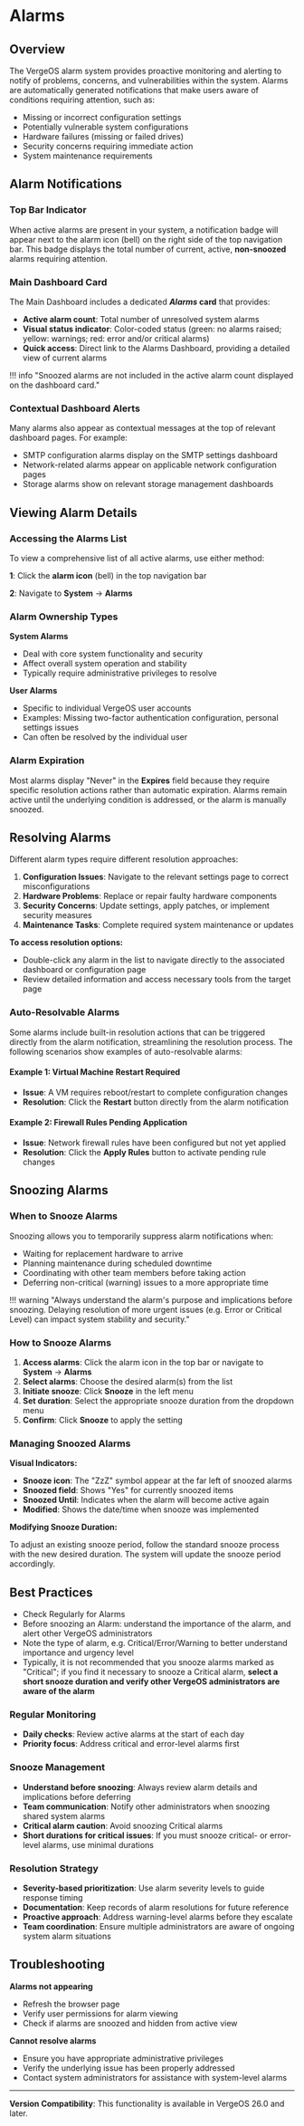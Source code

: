 # Alarms

## Overview

The VergeOS alarm system provides proactive monitoring and alerting to notify of problems, concerns, and vulnerabilities within the system. Alarms are automatically generated notifications that make users aware of conditions requiring attention, such as:

- Missing or incorrect configuration settings
- Potentially vulnerable system configurations
- Hardware failures (missing or failed drives)
- Security concerns requiring immediate action
- System maintenance requirements

## Alarm Notifications

### Top Bar Indicator

When active alarms are present in your system, a notification badge will appear next to the alarm icon <i class="bi bi-bell"></i> (bell) on the right side of the top navigation bar. This badge displays the total number of current, active, **non-snoozed** alarms requiring attention.

### Main Dashboard Card

The Main Dashboard includes a dedicated ***Alarms* card** that provides:  

* **Active alarm count**: Total number of unresolved system alarms
* **Visual status indicator**: Color-coded status (green: no alarms raised; yellow: warnings; red: error and/or critical alarms) 
* **Quick access**: Direct link to the Alarms Dashboard, providing a detailed view of current alarms

!!! info "Snoozed alarms are not included in the active alarm count displayed on the dashboard card."

### Contextual Dashboard Alerts

Many alarms also appear as contextual messages at the top of relevant dashboard pages. For example:  

* SMTP configuration alarms display on the SMTP settings dashboard
* Network-related alarms appear on applicable network configuration pages
* Storage alarms show on relevant storage management dashboards

## Viewing Alarm Details

### Accessing the Alarms List

To view a comprehensive list of all active alarms, use either method:

**1**: Click the **alarm icon** <i class="bi bi-bell"></i> (bell) in the top navigation bar

**2**: Navigate to **System** → **Alarms**


### Alarm Ownership Types

**System Alarms**

* Deal with core system functionality and security
* Affect overall system operation and stability
* Typically require administrative privileges to resolve

**User Alarms**  

* Specific to individual VergeOS user accounts
* Examples: Missing two-factor authentication configuration, personal settings issues
* Can often be resolved by the individual user

### Alarm Expiration

Most alarms display "Never" in the **Expires** field because they require specific resolution actions rather than automatic expiration. Alarms remain active until the underlying condition is addressed, or the alarm is manually snoozed.


## Resolving Alarms

Different alarm types require different resolution approaches:

1. **Configuration Issues**: Navigate to the relevant settings page to correct misconfigurations
2. **Hardware Problems**: Replace or repair faulty hardware components
3. **Security Concerns**: Update settings, apply patches, or implement security measures
4. **Maintenance Tasks**: Complete required system maintenance or updates

**To access resolution options:**  

  * Double-click any alarm in the list to navigate directly to the associated dashboard or configuration page
  * Review detailed information and access necessary tools from the target page

### Auto-Resolvable Alarms

Some alarms include built-in resolution actions that can be triggered directly from the alarm notification, streamlining the resolution process.  The following scenarios show examples of auto-resolvable alarms:


#### Example 1: Virtual Machine Restart Required 

   * **Issue**: A VM requires reboot/restart to complete configuration changes  
   * **Resolution**: Click the **Restart** button directly from the alarm notification

#### Example 2: Firewall Rules Pending Application

   * **Issue**: Network firewall rules have been configured but not yet applied
   * **Resolution**: Click the **Apply Rules** button to activate pending rule changes


## Snoozing Alarms

### When to Snooze Alarms

Snoozing allows you to temporarily suppress alarm notifications when:

* Waiting for replacement hardware to arrive
* Planning maintenance during scheduled downtime
* Coordinating with other team members before taking action
* Deferring non-critical (warning) issues to a more appropriate time

!!! warning "Always understand the alarm's purpose and implications before snoozing. Delaying resolution of more urgent issues (e.g. Error or Critical Level) can impact system stability and security."

### How to Snooze Alarms

1. **Access alarms**: Click the alarm icon in the top bar or navigate to **System** → **Alarms**
2. **Select alarms**: Choose the desired alarm(s) from the list
3. **Initiate snooze**: Click **Snooze** in the left menu
4. **Set duration**: Select the appropriate snooze duration from the dropdown menu
5. **Confirm**: Click **Snooze** to apply the setting

### Managing Snoozed Alarms

**Visual Indicators:**  

- **Snooze icon**: The "ZzZ" symbol appear at the far left of snoozed alarms
- **Snoozed field**: Shows "Yes" for currently snoozed items
- **Snoozed Until**: Indicates when the alarm will become active again
- **Modified**: Shows the date/time when snooze was implemented

**Modifying Snooze Duration:**  

To adjust an existing snooze period, follow the standard snooze process with the new desired duration. The system will update the snooze period accordingly.


## Best Practices

* Check Regularly for Alarms
* Before snoozing an Alarm: understand the importance of the alarm, and alert other VergeOS administrators
* Note the type of alarm, e.g. Critical/Error/Warning to better understand importance and urgency level
* Typically, it is not recommended that you snooze alarms marked as "Critical"; if you find it necessary to snooze a Critical alarm, **select a short snooze duration and verify other VergeOS administrators are aware of the alarm**


### Regular Monitoring
- **Daily checks**: Review active alarms at the start of each day
- **Priority focus**: Address critical and error-level alarms first

### Snooze Management
- **Understand before snoozing**: Always review alarm details and implications before deferring
- **Team communication**: Notify other administrators when snoozing shared system alarms
- **Critical alarm caution**: Avoid snoozing Critical alarms
- **Short durations for critical issues**: If you must snooze critical- or error-level alarms, use minimal durations

### Resolution Strategy
- **Severity-based prioritization**: Use alarm severity levels to guide response timing
- **Documentation**: Keep records of alarm resolutions for future reference
- **Proactive approach**: Address warning-level alarms before they escalate
- **Team coordination**: Ensure multiple administrators are aware of ongoing system alarm situations


## Troubleshooting

**Alarms not appearing**  

* Refresh the browser page  
* Verify user permissions for alarm viewing  
* Check if alarms are snoozed and hidden from active view

**Cannot resolve alarms** 
 
* Ensure you have appropriate administrative privileges  
* Verify the underlying issue has been properly addressed  
* Contact system administrators for assistance with system-level alarms  

---

**Version Compatibility**: This functionality is available in VergeOS 26.0 and later.